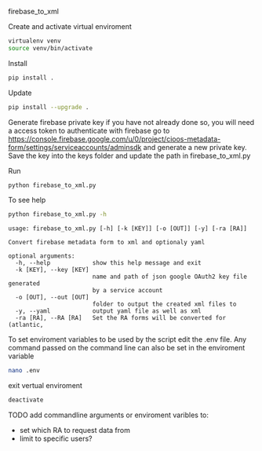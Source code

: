 firebase_to_xml

Create and activate virtual enviroment
```bash
virtualenv venv
source venv/bin/activate
```

Install
```bash
pip install .
```

Update
```bash
pip install --upgrade .
```

Generate firebase private key
if you have not already done so, you will need a access token to authenticate with firebase
go to https://console.firebase.google.com/u/0/project/cioos-metadata-form/settings/serviceaccounts/adminsdk
and generate a new private key. Save the key into the keys folder and update the path in firebase_to_xml.py

Run
```bash
python firebase_to_xml.py
```

To see help
```bash
python firebase_to_xml.py -h
```
```
usage: firebase_to_xml.py [-h] [-k [KEY]] [-o [OUT]] [-y] [-ra [RA]]

Convert firebase metadata form to xml and optionaly yaml

optional arguments:
  -h, --help            show this help message and exit
  -k [KEY], --key [KEY]
                        name and path of json google OAuth2 key file generated
                        by a service account
  -o [OUT], --out [OUT]
                        folder to output the created xml files to
  -y, --yaml            output yaml file as well as xml
  -ra [RA], --RA [RA]   Set the RA forms will be converted for (atlantic,
```

To set enviroment variables to be used by the script edit the .env file. Any
command passed on the command line can also be set in the enviroment variable
```bash
nano .env
```

exit vertual enviroment
```bash
deactivate
```


TODO add commandline arguments or enviroment varibles to:
- set which RA to request data from
- limit to specific users?

